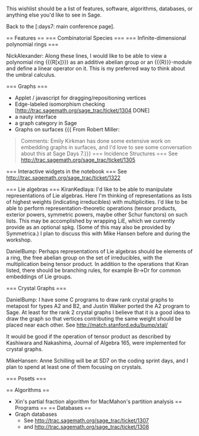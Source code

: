 This wishlist should be a list of features, software, algorithms, databases, or anything else you'd like to see in Sage.

Back to the [:days7: main conference page].

== Features ==
=== Combinatorial Species ===
=== Infinite-dimensional polynomial rings ===

NickAlexander: Along these lines, I would like to be able to view a polynomial ring {{{R[x]}}} as an additive abelian group or an {{{R}}}-module and define a linear operator on it.  This is my preferred way to think about the umbral calculus.

=== Graphs ===
 * Applet / javascript for dragging/repositioning vertices
 * Edge-labeled isomorphism checking [http://trac.sagemath.org/sage_trac/ticket/1304 DONE]
 * a nauty interface
 * a graph category in Sage
 * Graphs on surfaces
{{{
From Robert Miller:
> Comments: Emily Kirkman has done some extensive work on embedding
> graphs in surfaces, and I'd love to see some conversation about this
> at Sage Days 7.}}}
=== Incidence Structures ===
See http://trac.sagemath.org/sage_trac/ticket/1305 

=== Interactive widgets in the notebook ===
See http://trac.sagemath.org/sage_trac/ticket/1322

=== Lie algebras ===
KiranKedlaya: I'd like to be able to manipulate representations of Lie algebras. Here I'm thinking of representations as lists of highest weights (indicating irreducibles) with multiplicities. I'd like to be able to perform representation-theoretic operations (tensor products, exterior powers, symmetric powers, maybe other Schur functors) on such lists. This may be accomplished by wrapping LiE, which we currently provide as an optional spkg. (Some of this may also be provided by Symmetrica.) I plan to discuss this with Mike Hansen before and during the workshop.

DanielBump: Perhaps representations of Lie algebras should be elements of a ring, the free abelian group on the set of irreducibles, with the multiplication being tensor product. In addition to the operations that Kiran listed, there should be branching rules, for example Br->Dr for common embeddings of Lie groups.

=== Crystal Graphs ===

DanielBump: I have some C programs to draw rank crystal graphs to metapost for types A2 and B2, and Justin Walker ported the A2 program to Sage. At least for the rank 2 crystal graphs I believe that it is a good idea to draw the graph so that vertices contributing the same weight should be placed near each other. See http://match.stanford.edu/bump/xtal/

It would be good if the operation of tensor product as described by Kashiwara and Nakashima, Journal of Algebra 165, were implemented for crystal graphs.

MikeHansen: Anne Schilling will be at SD7 on the coding sprint days, and I plan to spend at least one of them focusing on crystals.

=== Posets ===

== Algorithms ==
 * Xin's partial fraction algorithm for MacMahon's partition analysis
== Programs ==
== Databases ==
 * Graph databases
   * See http://trac.sagemath.org/sage_trac/ticket/1307
   * and http://trac.sagemath.org/sage_trac/ticket/1308
